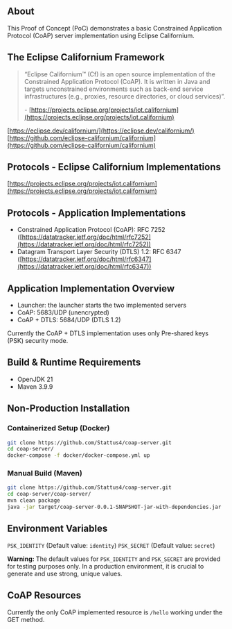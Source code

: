 ## About

This Proof of Concept (PoC) demonstrates a basic Constrained Application Protocol (CoAP) server implementation using Eclipse Californium.

## The Eclipse Californium Framework

> “Eclipse Californium™ (Cf) is an open source implementation of the Constrained Application Protocol (CoAP). It is written in Java and targets unconstrained environments such as back-end service infrastructures (e.g., proxies, resource directories, or cloud services)”.
>
> \- [https://projects.eclipse.org/projects/iot.californium](https://projects.eclipse.org/projects/iot.californium)

[https://eclipse.dev/californium/](https://eclipse.dev/californium/)  
[https://github.com/eclipse-californium/californium](https://github.com/eclipse-californium/californium)

## Protocols - Eclipse Californium Implementations

[https://projects.eclipse.org/projects/iot.californium](https://projects.eclipse.org/projects/iot.californium)

## Protocols - Application Implementations

* Constrained Application Protocol (CoAP): RFC 7252 ([https://datatracker.ietf.org/doc/html/rfc7252](https://datatracker.ietf.org/doc/html/rfc7252))
* Datagram Transport Layer Security (DTLS) 1.2: RFC 6347 ([https://datatracker.ietf.org/doc/html/rfc6347](https://datatracker.ietf.org/doc/html/rfc6347))

## Application Implementation Overview

* Launcher: the launcher starts the two implemented servers
* CoAP: 5683/UDP (unencrypted)
* CoAP + DTLS: 5684/UDP (DTLS 1.2)

Currently the CoAP + DTLS implementation uses only Pre-shared keys (PSK) security mode.

## Build & Runtime Requirements

* OpenJDK 21
* Maven 3.9.9

## Non-Production Installation

### Containerized Setup (Docker)

```bash
git clone https://github.com/Stattus4/coap-server.git
cd coap-server/
docker-compose -f docker/docker-compose.yml up
```

### Manual Build (Maven)

```bash
git clone https://github.com/Stattus4/coap-server.git
cd coap-server/coap-server/
mvn clean package
java -jar target/coap-server-0.0.1-SNAPSHOT-jar-with-dependencies.jar
```

## Environment Variables

`PSK_IDENTITY` (Default value: `identity`)
`PSK_SECRET` (Default value: `secret`)

**Warning:** The default values for `PSK_IDENTITY` and `PSK_SECRET` are provided for testing purposes only. In a production environment, it is crucial to generate and use strong, unique values.

## CoAP Resources

Currently the only CoAP implemented resource is `/hello` working under the GET method.
